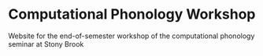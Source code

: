 # Computational Phonology Workshop

Website for the end-of-semester workshop of the computational phonology seminar at Stony Brook
